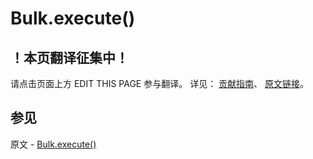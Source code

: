 # Bulk.execute()

## ！本页翻译征集中！

请点击页面上方 EDIT THIS PAGE 参与翻译。
详见：
[贡献指南]( https://github.com/JinMuInfo/MongoDB-Manual-zh/blob/master/CONTRIBUTING.md )、
[原文链接](  https://docs.mongodb.com/manual/reference/method/Bulk.execute/  )。

## 参见

原文 - [Bulk.execute()]( https://docs.mongodb.com/manual/reference/method/Bulk.execute/ )

